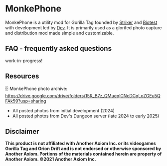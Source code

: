 # MonkePhone
MonkePhone is a utility mod for Gorilla Tag founded by [Striker](https://github.com/Striker-67) and [Biotest](https://github.com/biotest052) with development led by [Dev](https://github.com/developer9998). It is primarily used as a glorifed photo capture and distribution mod made simple and customizable.

## FAQ - frequently asked questions
work-in-progress!

## Resources
🗄️ MonkePhone photo archive: https://drive.google.com/drive/folders/15R_B7z_QMueqlCNcDCqLoZGEu5QFAk59?usp=sharing
- All posted photos from initial development (2024)
- All posted photos from Dev's Dungeon server (late 2024 to early 2025)

## Disclaimer
<b>This product is not affiliated with Another Axiom Inc. or its videogames Gorilla Tag and Orion Drift and is not endorsed or otherwise sponsored by Another Axiom. Portions of the materials contained herein are property of Another Axiom. ©2021 Another Axiom Inc.</b>
